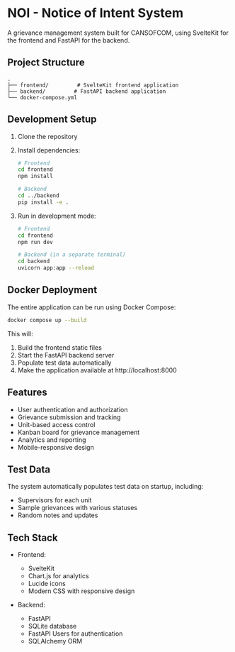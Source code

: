 # NOI - Notice of Intent System

A grievance management system built for CANSOFCOM, using SvelteKit for the frontend and FastAPI for the backend.

## Project Structure

```
.
├── frontend/         # SvelteKit frontend application
├── backend/         # FastAPI backend application
└── docker-compose.yml
```

## Development Setup

1. Clone the repository
2. Install dependencies:
   ```bash
   # Frontend
   cd frontend
   npm install

   # Backend
   cd ../backend
   pip install -e .
   ```

3. Run in development mode:
   ```bash
   # Frontend
   cd frontend
   npm run dev

   # Backend (in a separate terminal)
   cd backend
   uvicorn app:app --reload
   ```

## Docker Deployment

The entire application can be run using Docker Compose:

```bash
docker compose up --build
```

This will:
1. Build the frontend static files
2. Start the FastAPI backend server
3. Populate test data automatically
4. Make the application available at http://localhost:8000

## Features

- User authentication and authorization
- Grievance submission and tracking
- Unit-based access control
- Kanban board for grievance management
- Analytics and reporting
- Mobile-responsive design

## Test Data

The system automatically populates test data on startup, including:
- Supervisors for each unit
- Sample grievances with various statuses
- Random notes and updates

## Tech Stack

- Frontend:
  - SvelteKit
  - Chart.js for analytics
  - Lucide icons
  - Modern CSS with responsive design

- Backend:
  - FastAPI
  - SQLite database
  - FastAPI Users for authentication
  - SQLAlchemy ORM
